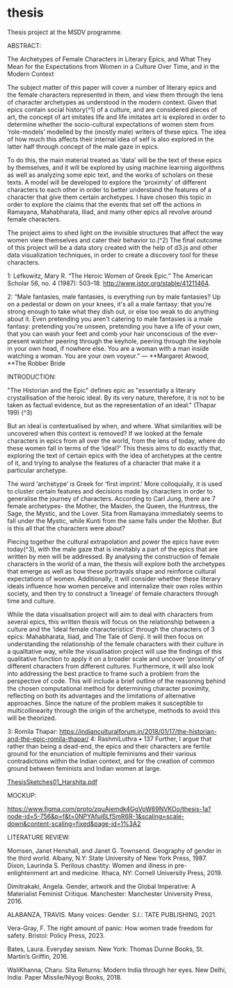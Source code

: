 # thesis
Thesis project at the MSDV programme.

ABSTRACT:

The Archetypes of Female Characters in Literary Epics, and What They Mean for the Expectations from Women in a Culture Over Time, and in the Modern Context

The subject matter of this paper will cover a number of literary epics and the female characters represented in them, and view them through the lens of character archetypes as understood in the modern context. Given that epics contain social history(^1) of a culture, and are considered pieces of art, the concept of art imitates life and life imitates art is explored in order to determine whether the socio-cultural expectations of women stem from ‘role-models’ modelled by the (mostly male) writers of these epics. The idea of how much this affects their internal idea of self is also explored in the latter half through concept of the male gaze in epics.

To do this, the main material treated as ‘data’ will be the text of these epics by themselves, and it will be explored by using machine learning algorithms as well as analyzing some epic text, and the works of scholars on these texts. A model will be developed to explore the ‘proximity’ of different characters to each other in order to better understand the features of a character that give them certain archetypes. I have chosen this topic in order to explore the claims that the events that set off the actions in Ramayana, Mahabharata, Iliad, and many other epics all revolve around female characters. 

The project aims to shed light on the invisible structures that affect the way women view themselves and cater their behavior to.(^2) The final outcome of this project will be a data story created with the help of d3.js and other data visualization techniques, in order to create a discovery tool for these characters.

1: Lefkowitz, Mary R. “The Heroic Women of Greek Epic.” The American Scholar 56, no. 4 (1987): 503–18. http://www.jstor.org/stable/41211464.

2: “Male fantasies, male fantasies, is everything run by male fantasies? Up on a pedestal or down on your knees, it's all a male fantasy: that you're strong enough to take what they dish out, or else too weak to do anything about it. Even pretending you aren't catering to male fantasies is a male fantasy: pretending you're unseen, pretending you have a life of your own, that you can wash your feet and comb your hair unconscious of the ever-present watcher peering through the keyhole, peering through the keyhole in your own head, if nowhere else. You are a woman with a man inside watching a woman. You are your own voyeur.” ― **Margaret Atwood, **The Robber Bride

INTRODUCTION:



"The Historian and the Epic" defines epic
as "essentially a literary crystallisation of the
heroic ideal. By its very nature, therefore, it
is not to be taken as factual evidence, 
but as the representation of an
ideal." (Thapar 199) (^3)

But an ideal is contextualised by when, and where. What similarities will be uncovered when this context is removed? If we looked at the female characters in epics from all over the world, from the lens of today, where do these women fall in terms of the ‘ideal?’ 
This thesis aims to do exactly that, exploring the text of certain epics with the idea of archetypes at the centre of it, and trying to analyse the features of a character that make it a particular archetype. 

The word ‘archetype’ is Greek for ‘first imprint.’ More colloquially, it is used to cluster certain features and decisions made by characters in order to generalise the journey of characters. According to Carl Jung, there are 7 female archetypes- the Mother, the Maiden, the Queen, the Huntress, the Sage, the Mystic, and the Lover. Sita from Ramayana immediately seems to fall under the Mystic, while Kunti from the same falls under the Mother. But is this all that the characters were about? 

Piecing together the cultural extrapolation and power the epics have even today(^3), with the male gaze that is inevitably a part of the epics that are written by men will be addressed. By analysing the construction of female characters in the world of a man, the thesis will explore both the archetypes that emerge as well as how these portrayals shape and reinforce cultural expectations of women. Additionally, it will consider whether these literary ideals influence how women perceive and internalize their own roles within society, and then try to construct a ‘lineage’ of female characters through time and culture. 


While the data visualisation project will aim to deal with characters from several epics, this written thesis will focus on the relationship between a culture and the ‘ideal female characteristics’ through the characters of 3 epics: Mahabharata, Iliad, and The Tale of Genji. It will then focus on understanding the relationship of the female characters with their culture in a qualitative way, while the visualisation project will use the findings of this qualitative function to apply it on a broader scale and uncover ‘proximity’ of different characters from different cultures. Furthermore, it will also look into addressing the best practice to frame such a problem from the perspective of code. This will include a brief outline of the reasoning behind the chosen computational method for determining character proximity, reflecting on both its advantages and the limitations of alternative approaches. Since the nature of the problem makes it susceptible to multicollinearity through the origin of the archetype, methods to avoid this will be theorized. 


3: Romila Thapar: https://indianculturalforum.in/2018/01/17/the-historian-and-the-epic-romila-thapar/
4: RashmiLuthra • 137
Further, I argue that rather than being a dead-end, the epics and
their characters are fertile ground for the enunciation of multiple feminisms
and their various contradictions within the Indian context, and for the creation of common ground between feminists and Indian women at large. 





[ThesisSketches01_Harshita.pdf](https://github.com/user-attachments/files/19013934/ThesisSketches01_Harshita.pdf)

MOCKUP: 

https://www.figma.com/proto/zquAjemdk4GgVoW69NVKOo/thesis-1a?node-id=5-756&p=f&t=0NPYAfui6LfSmR6R-1&scaling=scale-down&content-scaling=fixed&page-id=1%3A2























LITERATURE REVIEW: 

Momsen, Janet Henshall, and Janet G. Townsend. Geography of gender in the third world. Albany, N.Y: State University of New York Press, 1987. 
Dixon, Laurinda S. Perilous chastity: Women and illness in pre-enlightenment art and medicine. Ithaca, NY: Cornell University Press, 2019. 

Dimitrakaki, Angela. Gender, artwork and the Global Imperative: A Materialist Feminist Critique. Manchester: Manchester University Press, 2016. 



ALABANZA, TRAVIS. Many voices: Gender. S.l.: TATE PUBLISHING, 2021. 

Vera-Gray, F. The right amount of panic: How women trade freedom for safety. Bristol: Policy Press, 2023. 

Bates, Laura. Everyday sexism. New York: Thomas Dunne Books, St. Martin’s Griffin, 2016. 





WaliKhanna, Charu. Sita Returns: Modern India through her eyes. New Delhi, India: Paper Missile/Niyogi Books, 2018. 



